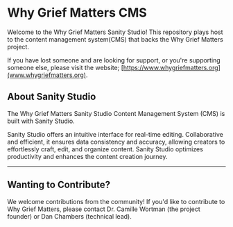 # Why Grief Matters CMS

Welcome to the Why Grief Matters Sanity Studio! This repository plays host to the content management system(CMS) that backs the Why Grief Matters project.

If you have lost someone and are looking for support, or you're supporting someone else, please visit the website; [https://www.whygriefmatters.org](www.whygriefmatters.org).

## About Sanity Studio

The Why Grief Matters Sanity Studio Content Management System (CMS) is built with Sanity Studio.

Sanity Studio offers an intuitive interface for real-time editing. Collaborative and efficient, it ensures data consistency and accuracy, allowing creators to effortlessly craft, edit, and organize content. Sanity Studio optimizes productivity and enhances the content creation journey.

---

## Wanting to Contribute?

We welcome contributions from the community! If you'd like to contribute to Why Grief Matters, please contact Dr. Camille Wortman (the project founder) or Dan Chambers (technical lead).
